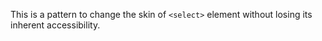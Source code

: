 This is a pattern to change the skin of `<select>` element without losing its inherent accessibility.
